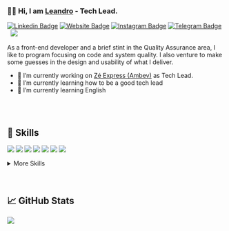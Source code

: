 ### :man_technologist: Hi, I am [Leandro](https://lcpereira.github.io) - Tech Lead.

[![Linkedin Badge](https://img.shields.io/badge/-LinkedIn-0e76a8?style=flat-square&logo=Linkedin&logoColor=white)](https://linkedin.com/in/leandro9893)
[![Website Badge](https://img.shields.io/badge/Website-3b5998?style=flat-square&logo=google-chrome&logoColor=white)](https://lcpereira.github.io/)
[![Instagram Badge](https://img.shields.io/badge/-Instagram-e4405f?style=flat-square&logo=Instagram&logoColor=white)](https://instagram.com/lcpereira.dev/)
[![Telegram Badge](https://img.shields.io/badge/-Telegram-0088cc?style=flat-square&logo=Telegram&logoColor=white)](https://t.me/lcpereira_dev)
 &nbsp; ![](https://visitor-badge.glitch.me/badge?page_id=lcpereira.lcpereira)

As a front-end developer and a brief stint in the Quality Assurance area, I like to program focusing on code and system quality. I also venture to make some guesses in the design and usability of what I deliver.

- 🔭 I’m currently working on [Zé Express (Ambev)](https://ze.express) as Tech Lead.
- 🚧 I’m currently learning how to be a good tech lead
- 🌱 I’m currently learning English

<br>
<br>

## 💼 Skills

![](https://img.shields.io/badge/Code-JavaScript-informational?style=flat&logo=JavaScript&logoColor=white&color=8B5CF6)
![](https://img.shields.io/badge/Code-TypeScript-informational?style=flat&logo=TypeScript&logoColor=white&color=8B5CF6)
![](https://img.shields.io/badge/Code-Angular-informational?style=flat&logo=angular&logoColor=white&color=8B5CF6)
![](https://img.shields.io/badge/Code-AngularJS-informational?style=flat&logo=angularjs&logoColor=white&color=8B5CF6)
![](https://img.shields.io/badge/Code-React-informational?style=flat&logo=react&logoColor=white&color=8B5CF6)
![](https://img.shields.io/badge/Code-jQuery-informational?style=flat&logo=jQuery&logoColor=white&color=8B5CF6)
![](https://img.shields.io/badge/Code-Node-informational?style=flat&logo=node.js&logoColor=white&color=8B5CF6)

<details>
<summary>More Skills</summary>
<br>

![](https://img.shields.io/badge/Style-CSS-informational?style=flat&logo=css3&logoColor=white&color=8B5CF6)
![](https://img.shields.io/badge/Style-Sass-informational?style=flat&logo=Sass&logoColor=white&color=8B5CF6)
![](https://img.shields.io/badge/Style-TailwindCSS-informational?style=flat&logo=tailwind-css&logoColor=white&color=8B5CF6)

<br>

![](https://img.shields.io/badge/Toolkit-Webpack-informational?style=flat&logo=webpack&logoColor=white&color=8B5CF6)
![](https://img.shields.io/badge/Toolkit-Gulp-informational?style=flat&logo=gulp&logoColor=white&color=8B5CF6)
![](https://img.shields.io/badge/Toolkit-Grunt-informational?style=flat&logo=grunt&logoColor=white&color=8B5CF6)

<br>

![](https://img.shields.io/badge/Test-Jasmine-informational?style=flat&logo=Jasmine&logoColor=white&color=8B5CF6)
![](https://img.shields.io/badge/Test-Jest-informational?style=flat&logo=jest&logoColor=white&color=8B5CF6)
![](https://img.shields.io/badge/Test-Codecov-informational?style=flat&logo=codecov&logoColor=white&color=8B5CF6)

<br>

![](https://img.shields.io/badge/Tools-VSCODE-informational?style=flat&logo=visual-studio-code&logoColor=white&color=8B5CF6)
![](https://img.shields.io/badge/Tools-TravisCI-informational?style=flat&logo=travis&logoColor=white&color=8B5CF6)
![](https://img.shields.io/badge/Tools-NGINX-informational?style=flat&logo=nginx&logoColor=white&color=8B5CF6)
![](https://img.shields.io/badge/Tools-Jenkins-informational?style=flat&logo=jenkins&logoColor=white&color=8B5CF6)
![](https://img.shields.io/badge/Tools-SonarQube-informational?style=flat&logo=SonarQube&logoColor=white&color=8B5CF6)
![](https://img.shields.io/badge/Tools-NPM-informational?style=flat&logo=npm&logoColor=white&color=8B5CF6)
![](https://img.shields.io/badge/Tools-Git-informational?style=flat&logo=Git&logoColor=white&color=8B5CF6)
![](https://img.shields.io/badge/Tools-GitHub-informational?style=flat&logo=GitHub&logoColor=white&color=8B5CF6)
![](https://img.shields.io/badge/Tools-GitLab-informational?style=flat&logo=GitLab&logoColor=white&color=8B5CF6)
![](https://img.shields.io/badge/Tools-Bitbucket-informational?style=flat&logo=Bitbucket&logoColor=white&color=8B5CF6)
![](https://img.shields.io/badge/Tools-Jira-informational?style=flat&logo=Jira-Software&logoColor=white&color=8B5CF6)
![](https://img.shields.io/badge/Tools-Linux-informational?style=flat&logo=linux&logoColor=white&color=8B5CF6)

</details>

<br>
<br>

## &#x1f4c8; GitHub Stats
<p>
  <img align="center" src="https://github-readme-stats.vercel.app/api/top-langs/?username=lcpereira&layout=compact&theme=vue-dark" />
</p>
